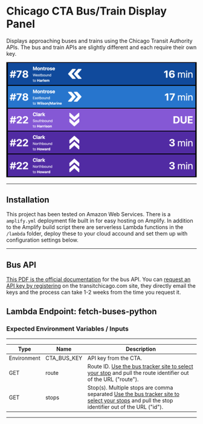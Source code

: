 # Chicago CTA Bus/Train Display Panel

Displays approaching buses and trains using the Chicago Transit Authority APIs. The bus and train APIs are slightly different and each require their own key.

![](img/panel.png)

-----

## Installation
This project has been tested on Amazon Web Services. There is a `amplify.yml` deployment file built in for easy hosting on Amplify. In addition to the Amplify build script there are serverless Lambda functions in the `/lambda` folder, deploy these to your cloud accound and set them up with configuration settings below.

-----

## Bus API
[This PDF is the official documentation](https://www.transitchicago.com/assets/1/6/cta_Bus_Tracker_API_Developer_Guide_and_Documentation_20160929.pdf) for the bus API. You can [request an API key by registering](https://www.transitchicago.com/developers/bustracker/) on the transitchicago.com site, they directly email the keys and the process can take 1-2 weeks from the time you request it.

## Lambda Endpoint: fetch-buses-python
### Expected Environment Variables / Inputs

-----

| Type | Name | Description |
| ------------- | ------------- | ----------- |
| Environment | CTA_BUS_KEY | API key from the CTA. |
| GET | route | Route ID. [Use the bus tracker site to select your stop](http://www.ctabustracker.com/bustime/wireless/html/home.jsp) and pull the route identifier out of the URL ("route"). |
| GET | stops | Stop(s). Multiple stops are comma separated [Use the bus tracker site to select your stops](http://www.ctabustracker.com/bustime/wireless/html/home.jsp) and pull the stop identifier out of the URL ("id").  |

-----


